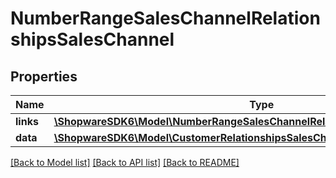 # NumberRangeSalesChannelRelationshipsSalesChannel

## Properties
Name | Type | Description | Notes
------------ | ------------- | ------------- | -------------
**links** | [**\ShopwareSDK6\Model\NumberRangeSalesChannelRelationshipsSalesChannelLinks**](NumberRangeSalesChannelRelationshipsSalesChannelLinks.md) |  | [optional] 
**data** | [**\ShopwareSDK6\Model\CustomerRelationshipsSalesChannelData**](CustomerRelationshipsSalesChannelData.md) |  | [optional] 

[[Back to Model list]](../../README.md#documentation-for-models) [[Back to API list]](../../README.md#documentation-for-api-endpoints) [[Back to README]](../../README.md)

